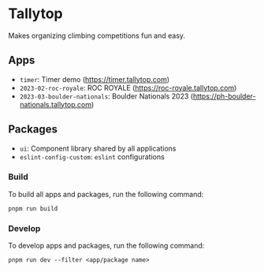 # Tallytop

Makes organizing climbing competitions fun and easy.

## Apps

- `timer`: Timer demo (https://timer.tallytop.com)
- `2023-02-roc-royale`: ROC ROYALE (https://roc-royale.tallytop.com)
- `2023-03-boulder-nationals`: Boulder Nationals 2023 (https://ph-boulder-nationals.tallytop.com)

## Packages

- `ui`: Component library shared by all applications
- `eslint-config-custom`: `eslint` configurations

### Build

To build all apps and packages, run the following command:

```
pnpm run build
```

### Develop

To develop apps and packages, run the following command:

```
pnpm run dev --filter <app/package name>
```

